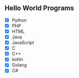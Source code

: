## Hello World Programs

- [x] Python
- [x] PHP
- [x] HTML
- [x] Java
- [x] JavaScript
- [x] C
- [x] C++
- [x] kotlin
- [x] Golang
- [x] C#
